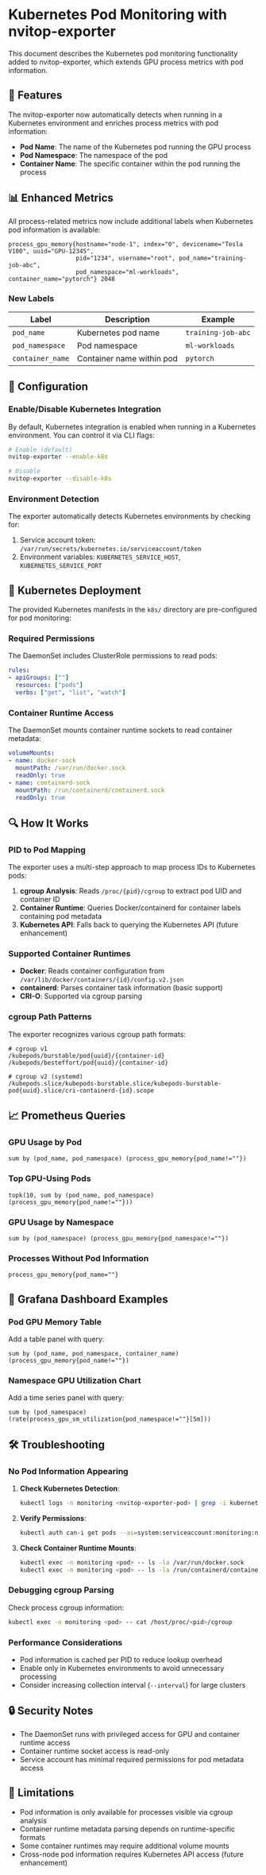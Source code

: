 # Kubernetes Pod Monitoring with nvitop-exporter

This document describes the Kubernetes pod monitoring functionality added to nvitop-exporter, which extends GPU process metrics with pod information.

## 🚀 Features

The nvitop-exporter now automatically detects when running in a Kubernetes environment and enriches process metrics with pod information:

- **Pod Name**: The name of the Kubernetes pod running the GPU process
- **Pod Namespace**: The namespace of the pod
- **Container Name**: The specific container within the pod running the process

## 📊 Enhanced Metrics

All process-related metrics now include additional labels when Kubernetes pod information is available:

```
process_gpu_memory{hostname="node-1", index="0", devicename="Tesla V100", uuid="GPU-12345", 
                   pid="1234", username="root", pod_name="training-job-abc", 
                   pod_namespace="ml-workloads", container_name="pytorch"} 2048
```

### New Labels

| Label | Description | Example |
|-------|-------------|---------|
| `pod_name` | Kubernetes pod name | `training-job-abc` |
| `pod_namespace` | Pod namespace | `ml-workloads` |
| `container_name` | Container name within pod | `pytorch` |

## 🔧 Configuration

### Enable/Disable Kubernetes Integration

By default, Kubernetes integration is enabled when running in a Kubernetes environment. You can control it via CLI flags:

```bash
# Enable (default)
nvitop-exporter --enable-k8s

# Disable  
nvitop-exporter --disable-k8s
```

### Environment Detection

The exporter automatically detects Kubernetes environments by checking for:

1. Service account token: `/var/run/secrets/kubernetes.io/serviceaccount/token`
2. Environment variables: `KUBERNETES_SERVICE_HOST`, `KUBERNETES_SERVICE_PORT`

## 🐳 Kubernetes Deployment

The provided Kubernetes manifests in the `k8s/` directory are pre-configured for pod monitoring:

### Required Permissions

The DaemonSet includes ClusterRole permissions to read pods:

```yaml
rules:
- apiGroups: [""]
  resources: ["pods"] 
  verbs: ["get", "list", "watch"]
```

### Container Runtime Access

The DaemonSet mounts container runtime sockets to read container metadata:

```yaml
volumeMounts:
- name: docker-sock
  mountPath: /var/run/docker.sock
  readOnly: true
- name: containerd-sock
  mountPath: /run/containerd/containerd.sock
  readOnly: true
```

## 🔍 How It Works

### PID to Pod Mapping

The exporter uses a multi-step approach to map process IDs to Kubernetes pods:

1. **cgroup Analysis**: Reads `/proc/{pid}/cgroup` to extract pod UID and container ID
2. **Container Runtime**: Queries Docker/containerd for container labels containing pod metadata
3. **Kubernetes API**: Falls back to querying the Kubernetes API (future enhancement)

### Supported Container Runtimes

- **Docker**: Reads container configuration from `/var/lib/docker/containers/{id}/config.v2.json`
- **containerd**: Parses container task information (basic support)
- **CRI-O**: Supported via cgroup parsing

### cgroup Path Patterns

The exporter recognizes various cgroup path formats:

```
# cgroup v1
/kubepods/burstable/pod{uuid}/{container-id}
/kubepods/besteffort/pod{uuid}/{container-id}

# cgroup v2 (systemd)  
/kubepods.slice/kubepods-burstable.slice/kubepods-burstable-pod{uuid}.slice/cri-containerd-{id}.scope
```

## 📈 Prometheus Queries

### GPU Usage by Pod

```promql
sum by (pod_name, pod_namespace) (process_gpu_memory{pod_name!=""})
```

### Top GPU-Using Pods

```promql
topk(10, sum by (pod_name, pod_namespace) (process_gpu_memory{pod_name!=""}))
```

### GPU Usage by Namespace

```promql
sum by (pod_namespace) (process_gpu_memory{pod_namespace!=""})
```

### Processes Without Pod Information

```promql
process_gpu_memory{pod_name=""}
```

## 🎯 Grafana Dashboard Examples

### Pod GPU Memory Table

Add a table panel with query:
```promql
sum by (pod_name, pod_namespace, container_name) (process_gpu_memory{pod_name!=""})
```

### Namespace GPU Utilization Chart  

Add a time series panel with query:
```promql
sum by (pod_namespace) (rate(process_gpu_sm_utilization{pod_namespace!=""}[5m]))
```

## 🛠️ Troubleshooting

### No Pod Information Appearing

1. **Check Kubernetes Detection**:
   ```bash
   kubectl logs -n monitoring <nvitop-exporter-pod> | grep -i kubernetes
   ```

2. **Verify Permissions**:
   ```bash
   kubectl auth can-i get pods --as=system:serviceaccount:monitoring:nvitop-exporter
   ```

3. **Check Container Runtime Mounts**:
   ```bash
   kubectl exec -n monitoring <pod> -- ls -la /var/run/docker.sock
   kubectl exec -n monitoring <pod> -- ls -la /run/containerd/containerd.sock
   ```

### Debugging cgroup Parsing

Check process cgroup information:
```bash
kubectl exec -n monitoring <pod> -- cat /host/proc/<pid>/cgroup
```

### Performance Considerations

- Pod information is cached per PID to reduce lookup overhead
- Enable only in Kubernetes environments to avoid unnecessary processing
- Consider increasing collection interval (`--interval`) for large clusters

## 🔒 Security Notes

- The DaemonSet runs with privileged access for GPU and container runtime access
- Container runtime socket access is read-only
- Service account has minimal required permissions for pod metadata access

## 🚦 Limitations

- Pod information is only available for processes visible via cgroup analysis
- Container runtime metadata parsing depends on runtime-specific formats  
- Some container runtimes may require additional volume mounts
- Cross-node pod information requires Kubernetes API access (future enhancement)
